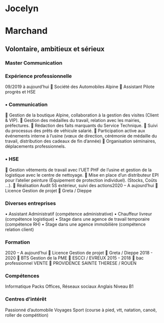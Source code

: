 # Jocelyn 
# Marchand
## Volontaire, ambitieux et sérieux
### Master Communication
### Expérience professionnelle
 09/2019 à aujourd’hui  Société des Automobiles Alpine  Assistant Pilote progrès et HSE
### •	Communication
	Gestion de la boutique Alpine, collaboration à la gestion des visites (Client & VIP).
	Gestion des médailles du travail, relation avec les mairies, préfectures.
	Rédaction des faits marquants du Service Technique.
	Suivi du processus des prêts de véhicule salarié.
	Participation active aux événements interne à l’usine (vœux de direction, cérémonie de médaille du travail, distribution des cadeaux de fin d’année)
	Organisation séminaires, déplacements professionnels.
### •	HSE
	Gestion vêtements de travail avec l’UET PHF de l’usine et gestion de la logistique avec le centre de nettoyage.
	Mise en place d’un distributeur EPI pour l’atelier peinture (Équipement de protection individuel). (Stocks, Coûts …).
	Réalisation Audit 5S extérieur, suivi des actions2020 – A aujourd’hui  Licence Gestion de projet  Greta / Dieppe
### Diverses entreprises
 •	Assistant Administratif (compétence administrative)
 •	Chauffeur livreur (compétence logistique)
 •	Stage dans une agence de travail temporaire (compétence RH)
 •	Stage dans une agence immobilière (compétence relation client)
### Formation
 2020 – A aujourd’hui  Licence Gestion de projet  Greta / Dieppe
 2018 - 2020  BTS Gestion de la PME  ESCCI / EVREUX
 2015 - 2018  bac professionnel VENTE  PROVIDENCE SAINTE THERESE / ROUEN
### Compétences
 Informatique 
 Packs Offices, Réseaux sociaux
 Anglais
 Niveau B1
### Centres d’intérêt
 Passionné d’automobile
 Voyages
 Sport (course à pied, vtt, natation, canoë, roller de compétition)
